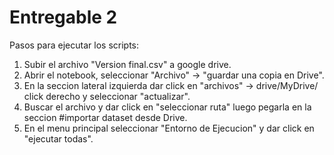 # Entregable 2

Pasos para ejecutar los scripts:

1.  Subir el archivo "Version final.csv" a google drive.
2.  Abrir el notebook, seleccionar "Archivo" -> "guardar una copia en Drive".
3.  En la seccion lateral izquierda dar click en "archivos" -> drive/MyDrive/ click derecho y seleccionar "actualizar".
4.  Buscar el archivo y dar click en "seleccionar ruta" luego pegarla en la seccion #importar dataset desde Drive.
5.  En el menu principal seleccionar "Entorno de Ejecucion" y dar click en "ejecutar todas".
